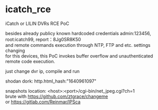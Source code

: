 # icatch_rce
iCatch or LILIN DVRs RCE PoC


besides already publicy known hardcoded credentials admin:123456, root:icatch99, report：8Jg0SR8K50 \
and remote commands execution through NTP, FTP and etc. settings changing \
for this devices, this PoC invokes buffer overflow and unauthenticated remote code execution.

just change dvr ip, compile and run

shodan dork: http.html_hash:"1640961097"

snapshots location: \<host\>:\<port\>/cgi-bin/net_jpeg.cgi?ch=1 \
brute with https://github.com/ztgrace/changeme \
or https://gitlab.com/Reinmar/IPSca
